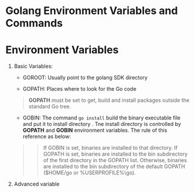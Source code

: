 # Golang Environment Variables and Commands

# Environment Variables
1. Basic Variables: 
    - GOROOT: Usually point to the golang SDK directory
    
    - GOPATH: 
    Places where to look for the Go code
    > **GOPATH** must be set to get, build and install 
    packages outside the standard Go tree.
    
    - GOBIN:
    The command `go install` build the binary executable file and put it to install directory
    . Tne install directory is controlled by **GOPATH** and **GOBIN** environment variables. 
    The rule of this reference as below:
    >> If GOBIN is set, binaries are installed to that directory. If GOPATH is set, binaries are installed to the bin subdirectory of the first directory in the GOPATH list. Otherwise, binaries are installed to the bin subdirectory of the default GOPATH ($HOME/go or %USERPROFILE%\go).
1. Advanced variable    
